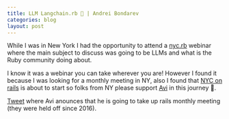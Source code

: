 ```yaml
---
title: LLM Langchain.rb 🦜 | Andrei Bondarev
categories: blog
layout: post
---
```


While I was in New York I had the opportunity to attend a [nyc.rb](https://www.meetup.com/es-ES/nyc-rb/) webinar where the main subject to discuss was going to be LLMs and what is the Ruby community doing about.

I know it was a webinar you can take wherever you are! However I found it because I was looking for a monthly meeting in NY, also I found that [NYC on rails](https://www.meetup.com/es-ES/nyc-on-rails/) is about to start so folks from NY please support [Avi](https://twitter.com/aviflombaum) in this journey 🙏.

[Tweet](https://twitter.com/aviflombaum/status/1686015466290991107) where Avi anounces that he is going to take up rails monthly meeting (they were held off since 2016).





